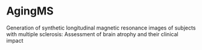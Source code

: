 # AgingMS
Generation of synthetic longitudinal magnetic resonance images of subjects with multiple sclerosis: Assessment of brain atrophy and their clinical impact
